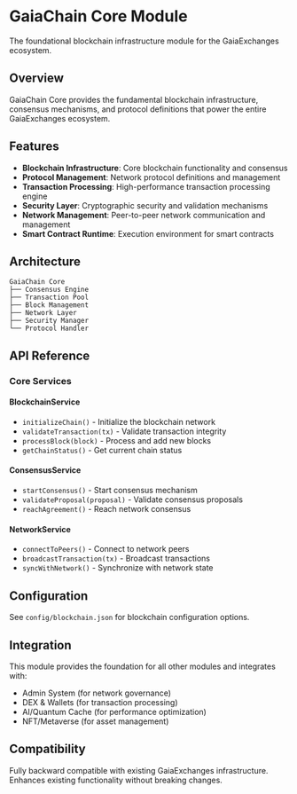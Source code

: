 # GaiaChain Core Module

The foundational blockchain infrastructure module for the GaiaExchanges ecosystem.

## Overview

GaiaChain Core provides the fundamental blockchain infrastructure, consensus mechanisms, and protocol definitions that power the entire GaiaExchanges ecosystem.

## Features

- **Blockchain Infrastructure**: Core blockchain functionality and consensus
- **Protocol Management**: Network protocol definitions and management
- **Transaction Processing**: High-performance transaction processing engine
- **Security Layer**: Cryptographic security and validation mechanisms
- **Network Management**: Peer-to-peer network communication and management
- **Smart Contract Runtime**: Execution environment for smart contracts

## Architecture

```
GaiaChain Core
├── Consensus Engine
├── Transaction Pool
├── Block Management
├── Network Layer
├── Security Manager
└── Protocol Handler
```

## API Reference

### Core Services

#### BlockchainService
- `initializeChain()` - Initialize the blockchain network
- `validateTransaction(tx)` - Validate transaction integrity
- `processBlock(block)` - Process and add new blocks
- `getChainStatus()` - Get current chain status

#### ConsensusService
- `startConsensus()` - Start consensus mechanism
- `validateProposal(proposal)` - Validate consensus proposals
- `reachAgreement()` - Reach network consensus

#### NetworkService
- `connectToPeers()` - Connect to network peers
- `broadcastTransaction(tx)` - Broadcast transactions
- `syncWithNetwork()` - Synchronize with network state

## Configuration

See `config/blockchain.json` for blockchain configuration options.

## Integration

This module provides the foundation for all other modules and integrates with:
- Admin System (for network governance)
- DEX & Wallets (for transaction processing)
- AI/Quantum Cache (for performance optimization)
- NFT/Metaverse (for asset management)

## Compatibility

Fully backward compatible with existing GaiaExchanges infrastructure. Enhances existing functionality without breaking changes.